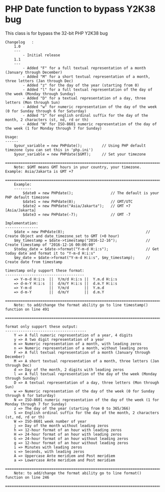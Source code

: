 # PHP Date function to bypass Y2K38 bug
This class is for bypass the 32-bit PHP Y2K38 bug
	
	Changelog	:
		1.0
		---
			- Initial release
		1.1
		---
			- Added "F" for a full textual representation of a month (January through December)
			- Added "M" for a short textual representation of a month, three letters (Jan through Dec)
			- Added "z" for the day of the year (starting from 0)
			- Added "l" for a full textual representation of the day of the week (Monday through Sunday)
			- Added "D" for a textual representation of a day, three letters (Mon through Sun)
			- Added "w" for numeric representation of the day of the week (0 for Sunday through 6 for Saturday)
			- Added "S" for english ordinal suffix for the day of the month, 2 characters (st, nd, rd or th)
			- Added "N" for ISO-8601 numeric representation of the day of the week (1 for Monday through 7 for Sunday)
	
	Usage:
	------
		$your_variable = new PHPdate();			// Using PHP default timezone (you can set this in 'php.ini')
		$your_variable = new PHPdate($GMT);		// Set your timezone
		==========================================================================================
		Note: $GMT means GMT hours in your country, your timezone. Example: Asia/Jakarta is GMT +7
		==========================================================================================
		Example:
		--------
			$date0 = new PHPdate();					// The default is your PHP default timezone
			$date1 = new PHPdate(0);				// GMT/UTC
			$date2 = new PHPdate("Asia/Jakarta");	// GMT +7 [Asia/Jakarta]
			$date3 = new PHPdate(-7);				// GMT -7
	
	Implementation:
	---------------
		$date = new PHPdate(0);										// Create Object and date_timezone_set to GMT (+0 hour)
		$my_timestamp = $date->timestamp("2016-12-16");				// Create timestamp of "2016-12-16 00:00:00"
		$today_date = $date->format("Y-m-d H:i:s");					// Get today date and format it to "Y-m-d H:i:s"
		$my_date = $date->format("Y-m-d H:i:s", $my_timestamp);		// Create date from timestamp
	
	timestamp only support these format:
	------------------------------------
		=> Y-m-d H:i:s	||	Y/m/d H:i:s	||	Y.m.d H:i:s
		=> d-m-Y H:i:s	||	d/m/Y H:i:s	||	d.m.Y H:i:s
		=> Y-m-d		||	Y/m/d		||	Y.m.d
		=> d-m-Y		||	d/m/Y		||	d.m.Y
		==================================================================================
		Note: to add/change the format ability go to line timestamp() function on line 491
		==================================================================================
	
	format only support these output:
	-------------------------------------
		Y => A full numeric representation of a year, 4 digits
		y => A two digit representation of a year
		m => Numeric representation of a month, with leading zeros
		n => Numeric representation of a month, without leading zeros
		F => A full textual representation of a month (January through December)
		M => A short textual representation of a month, three letters (Jan through Dec)
		d => Day of the month, 2 digits with leading zeros
		l => A full textual representation of the day of the week (Monday through Sunday)
		D => A textual representation of a day, three letters (Mon through Sun)
		w => Numeric representation of the day of the week (0 for Sunday through 6 for Saturday)
		N => ISO-8601 numeric representation of the day of the week (1 for Monday through 7 for Sunday)
		z => The day of the year (starting from 0 to 365/366)
		S => English ordinal suffix for the day of the month, 2 characters (st, nd, rd or th)
		W => ISO-8601 week number of year
		j => Day of the month without leading zeros
		h => 12-hour format of an hour with leading zeros
		H => 24-hour format of an hour with leading zeros
		G => 24-hour format of an hour without leading zeros
		g => 12-hour format of an hour without leading zeros
		i => Minutes with leading zeros
		s => Seconds, with leading zeros
		A => Uppercase Ante meridiem and Post meridiem
		a => Lowercase Ante meridiem and Post meridiem
		===============================================================================
		Note: to add/change the format ability go to line format() function on line 246
		===============================================================================
